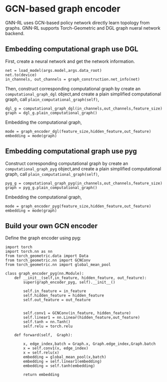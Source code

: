 # GCN-based graph encoder
GNN-RL uses GCN-based policy network directly learn topology from graphs.
GNN-RL supports Torch-Geometric and DGL graph nueral network backend. 
## Embedding computational graph use DGL
First, create a neural network and get the network information.

    net = load_model(args.model,args.data_root)
    net.to(device)
    in_channels, out_channels = graph_construction.net_info(net)

Then, construct corresponding computational graph by create an ```computational_graph_dgl``` object,and create a plain simplified computational graph, call ```plain_computational_graph(self)```,

    dgl_g = computational_graph_dgl(in_channels,out_channels,feature_size)
    graph = dgl_g.plain_computational_graph()

Embedding the computational graph,

    mode = graph_encoder_dgl(feature_size,hidden_feature,out_feature)
    embedding = mode(graph)




## Embedding computational graph use pyg
Construct corresponding computational graph by create an ```computational_graph_pyg``` object,and create a plain simplified computational graph, call ```plain_computational_graph(self)```,

    pyg_g = computational_graph_pyg(in_channels,out_channels,feature_size)
    graph = pyg_g.plain_computational_graph()

Embedding the computational graph,

    mode = graph_encoder_pyg(feature_size,hidden_feature,out_feature)
    embedding = mode(graph)

## Build your own GCN encoder

Define the graph encoder using pyg:

    import torch
    import torch.nn as nn
    from torch_geometric.data import Data
    from torch_geometric.nn import GCNConv
    from torch_geometric.nn import global_mean_pool

    class graph_encoder_pyg(nn.Module):
        def __init__(self,in_feature, hidden_feature, out_feature):
            super(graph_encoder_pyg, self).__init__()

            self.in_feature = in_feature
            self.hidden_feature = hidden_feature
            self.out_feature = out_feature


            self.conv1 = GCNConv(in_feature, hidden_feature)
            self.linear1 = nn.Linear(hidden_feature,out_feature)
            self.tanh = nn.Tanh()
            self.relu = torch.relu

        def forward(self,  Graph):

            x, edge_index,batch = Graph.x, Graph.edge_index,Graph.batch
            x = self.conv1(x, edge_index)
            x = self.relu(x)
            embedding = global_mean_pool(x,batch)
            embedding = self.linear1(embedding)
            embedding = self.tanh(embedding)

            return embedding


